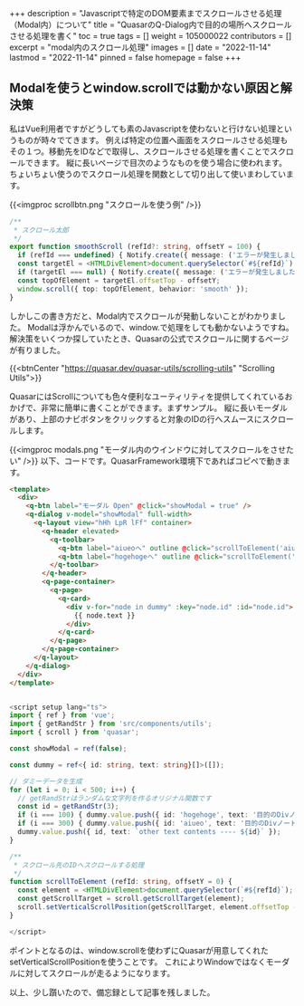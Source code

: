 +++
description = "Javascriptで特定のDOM要素までスクロールさせる処理（Modal内）について"
title = "QuasarのQ-Dialog内で目的の場所へスクロールさせる処理を書く"
toc = true
tags = []
weight = 105000022
contributors = []
excerpt = "modal内のスクロール処理"
images = []
date = "2022-11-14"
lastmod = "2022-11-14"
pinned = false
homepage = false
+++

## Modalを使うとwindow.scrollでは動かない原因と解決策

私はVue利用者ですがどうしても素のJavascriptを使わないと行けない処理というものが時々でてきます。
例えば特定の位置へ画面をスクロールさせる処理もその１つ。移動先をIDなどで取得し、スクロールさせる処理を書くことでスクロールできます。
縦に長いページで目次のようなものを使う場合に使われます。ちょいちょい使うのでスクロール処理を関数として切り出して使いまわしています。

{{<imgproc scrollbtn.png "スクロールを使う例" />}}


```typescript
/**
 * スクロール太郎
 */
export function smoothScroll (refId?: string, offsetY = 100) {
  if (refId === undefined) { Notify.create({ message: ('エラーが発生しました') }); return; }
  const targetEl = <HTMLDivElement>document.querySelector(`#${refId}`)
  if (targetEl === null) { Notify.create({ message: ('エラーが発生しました') }); return; }
  const topOfElement = targetEl.offsetTop - offsetY;
  window.scroll({ top: topOfElement, behavior: 'smooth' });
}
```

しかしこの書き方だと、Modal内でスクロールが発動しないことがわかりました。
Modalは浮かんでいるので、window.で処理をしても動かないようですね。
解決策をいくつか探していたとき、Quasarの公式でスクロールに関するページが有りました。

{{<btnCenter "https://quasar.dev/quasar-utils/scrolling-utils" "Scrolling Utils">}}

QuasarにはScrollについても色々便利なユーティリティを提供してくれているおかげで、非常に簡単に書くことができます。まずサンプル。
縦に長いモーダルがあり、上部のナビボタンをクリックすると対象のIDの行へスムースにスクロールします。

{{<imgproc modals.png "モーダル内のウインドウに対してスクロールをさせたい" />}}
以下、コードです。QuasarFramework環境下であればコピペで動きます。

```html
<template>
  <div>
    <q-btn label="モーダル Open" @click="showModal = true" />
    <q-dialog v-model="showModal" full-width>
      <q-layout view="hHh LpR lFf" container>
        <q-header elevated>
          <q-toolbar>
            <q-btn label="aiueoへ" outline @click="scrollToElement('aiueo')" />
            <q-btn label="hogehogeへ" outline @click="scrollToElement('hogehoge')" />
          </q-toolbar>
        </q-header>
        <q-page-container>
          <q-page>
            <q-card>
              <div v-for="node in dummy" :key="node.id" :id="node.id">
                {{ node.text }}
              </div>
            </q-card>
          </q-page>
        </q-page-container>
      </q-layout>
    </q-dialog>
  </div>
</template>
```

```typescript

<script setup lang="ts">
import { ref } from 'vue';
import { getRandStr } from 'src/components/utils';
import { scroll } from 'quasar';

const showModal = ref(false);

const dummy = ref<{ id: string, text: string}[]>([]);

// ダミーデータを生成
for (let i = 0; i < 500; i++) {
  // getRandStrはランダムな文字列を作るオリジナル関数です
  const id = getRandStr(3);
  if (i === 100) { dummy.value.push({ id: 'hogehoge', text: '目的のDivノード hogehoge 100 ■■■■■■■■■■■■■■■■■■■■' }); }
  if (i === 300) { dummy.value.push({ id: 'aiueo', text: '目的のDivノード aiueo 300 ■■■■■■■■■■■■■■■■■■■■' }); }
  dummy.value.push({ id, text: `other text contents ---- ${id}` });
}

/**
 * スクロール先のIDへスクロールする処理
 */
function scrollToElement (refId: string, offsetY = 0) {
  const element = <HTMLDivElement>document.querySelector(`#${refId}`);
  const getScrollTarget = scroll.getScrollTarget(element);
  scroll.setVerticalScrollPosition(getScrollTarget, element.offsetTop - offsetY, 300);
}

</script>

```

ポイントとなるのは、window.scrollを使わずにQuasarが用意してくれたsetVerticalScrollPositionを使うことです。
これによりWindowではなくモーダルに対してスクロールが走るようになります。

以上、少し躓いたので、備忘録として記事を残しました。
